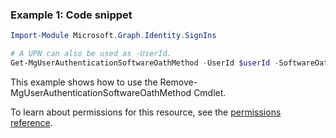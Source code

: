 ### Example 1: Code snippet

```powershellImport-Module Microsoft.Graph.Identity.SignIns

# A UPN can also be used as -UserId.
Get-MgUserAuthenticationSoftwareOathMethod -UserId $userId -SoftwareOathAuthenticationMethodId $softwareOathAuthenticationMethodId
```
This example shows how to use the Remove-MgUserAuthenticationSoftwareOathMethod Cmdlet.
To learn about permissions for this resource, see the [permissions reference](/graph/permissions-reference).

